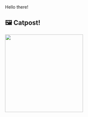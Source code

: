 Hello there!



## 🖼️ Catpost!

<sub>
    <img src="https://cdn2.thecatapi.com/images/bqd.jpg" height="256">
</sub>

